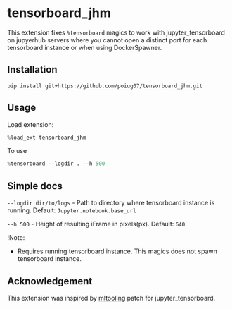 # tensorboard_jhm
This extension fixes `%tensorboard` magics to work with jupyter_tensorboard on jupyerhub servers where you cannot open a distinct port for each tensorboard instance or when using DockerSpawner. 

## Installation
```
pip install git+https://github.com/poiug07/tensorboard_jhm.git
```

## Usage
Load extension:
```python
%load_ext tensorboard_jhm
```

To use
```python
%tensorboard --logdir . --h 500
```

## Simple docs
`--logdir dir/to/logs` - Path to directory where tensorboard instance is running. Default: `Jupyter.notebook.base_url`

`--h 500` - Height of resulting iFrame in pixels(px). Default: `640`

!Note:
* Requires running tensorboard instance. This magics does not spawn tensorboard instance.

## Acknowledgement
This extension was inspired by [mltooling](https://github.com/ml-tooling/ml-workspace/) patch for jupyter_tensorboard.